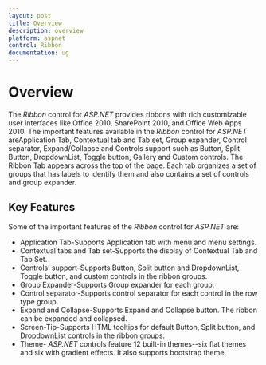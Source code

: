 ```yaml
---
layout: post
title: Overview
description: overview
platform: aspnet
control: Ribbon
documentation: ug
---
```


# Overview

The _Ribbon_ control for _ASP.NET_ provides ribbons with rich customizable user interfaces like Office 2010, SharePoint 2010, and Office Web Apps 2010. The important features available in the _Ribbon_ control for _ASP.NET_ areApplication Tab, Contextual tab and Tab set, Group expander, Control separator, Expand/Collapse and Controls support such as Button, Split Button, DropdownList, Toggle button, Gallery and Custom controls. The Ribbon Tab appears across the top of the page. Each tab organizes a set of groups that has labels to identify them and also contains a set of controls and group expander.

## Key Features

Some of the important features of the _Ribbon_ control for _ASP.NET_ are:

* Application Tab-Supports Application tab with menu and menu settings.
* Contextual tabs and Tab set-Supports the display of Contextual Tab and Tab Set.
* Controls’ support-Supports Button, Split button and DropdownList, Toggle button, and custom controls in the ribbon groups.
* Group Expander-Supports Group expander for each group.
* Control separator-Supports control separator for each control in the row type group.
* Expand and Collapse-Supports Expand and Collapse button.  The ribbon can be expanded and collapsed.
* Screen-Tip-Supports HTML tooltips for default Button, Split button, and DropdownList controls in the ribbon groups.
* Theme- _ASP.NET_ controls feature 12 built-in themes--six flat themes and six with gradient effects. It also supports bootstrap theme.
